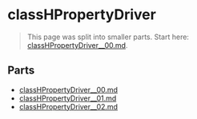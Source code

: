 # classHPropertyDriver

> This page was split into smaller parts. Start here: [classHPropertyDriver__00.md](classHPropertyDriver__00.md).

## Parts

- [classHPropertyDriver__00.md](classHPropertyDriver__00.md)
- [classHPropertyDriver__01.md](classHPropertyDriver__01.md)
- [classHPropertyDriver__02.md](classHPropertyDriver__02.md)
